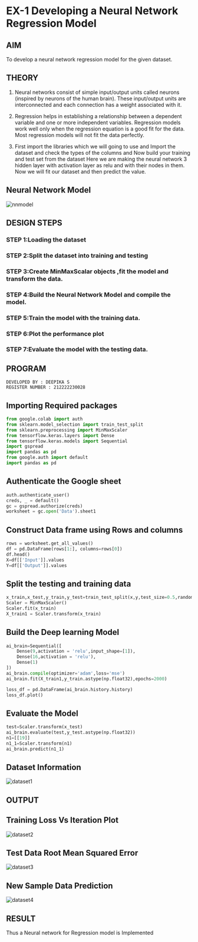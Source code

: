 # EX-1 Developing a Neural Network Regression Model

## AIM

To develop a neural network regression model for the given dataset.

## THEORY

1) Neural networks consist of simple input/output units called neurons (inspired by neurons of the human brain). These input/output units are interconnected and each connection has a weight associated with it.

2) Regression helps in establishing a relationship between a dependent variable and one or more independent variables. Regression models work well only when the regression equation is a good fit for the data. Most regression models will not fit the data perfectly.

3) First import the libraries which we will going to use and Import the dataset and check the types of the columns and Now build your training and test set from the dataset Here we are making the neural network 3 hidden layer with activation layer as relu and with their nodes in them. Now we will fit our dataset and then predict the value.

## Neural Network Model
![nnmodel](https://github.com/user-attachments/assets/7c0831b3-40a8-4dff-932c-d6356c446b16)

## DESIGN STEPS
### STEP 1:Loading the dataset
### STEP 2:Split the dataset into training and testing
### STEP 3:Create MinMaxScalar objects ,fit the model and transform the data.
### STEP 4:Build the Neural Network Model and compile the model.
### STEP 5:Train the model with the training data.
### STEP 6:Plot the performance plot
### STEP 7:Evaluate the model with the testing data.
## PROGRAM
```
DEVELOPED BY : DEEPIKA S
REGISTER NUMBER : 212222230028
```

## Importing Required packages
```py
from google.colab import auth
from sklearn.model_selection import train_test_split
from sklearn.preprocessing import MinMaxScaler
from tensorflow.keras.layers import Dense
from tensorflow.keras.models import Sequential
import gspread
import pandas as pd
from google.auth import default
import pandas as pd
```

## Authenticate the Google sheet
```py
auth.authenticate_user()
creds, _ = default()
gc = gspread.authorize(creds)
worksheet = gc.open('Data').sheet1
```
## Construct Data frame using Rows and columns
```py
rows = worksheet.get_all_values()
df = pd.DataFrame(rows[1:], columns=rows[0])
df.head()
X=df[['Input']].values
Y=df[['Output']].values
```
## Split the testing and training data
```py
x_train,x_test,y_train,y_test=train_test_split(x,y,test_size=0.5,random_state=40)
Scaler = MinMaxScaler()
Scaler.fit(x_train)
X_train1 = Scaler.transform(x_train)
```

## Build the Deep learning Model
```py
ai_brain=Sequential([
    Dense(9,activation = 'relu',input_shape=[1]),
    Dense(16,activation = 'relu'),
    Dense(1)
])
ai_brain.compile(optimizer='adam',loss='mse')
ai_brain.fit(X_train1,y_train.astype(np.float32),epochs=2000)

loss_df = pd.DataFrame(ai_brain.history.history)
loss_df.plot()
```

## Evaluate the Model
```py
test=Scaler.transform(x_test)
ai_brain.evaluate(test,y_test.astype(np.float32))
n1=[[19]]
n1_1=Scaler.transform(n1)
ai_brain.predict(n1_1)
```
## Dataset Information
![dataset1](https://github.com/user-attachments/assets/acb50f99-c29f-48bc-af25-9cd189e1ee42)
## OUTPUT
## Training Loss Vs Iteration Plot
![dataset2](https://github.com/user-attachments/assets/3cdf42dd-9b3c-4b79-84f6-a031898a72be)
## Test Data Root Mean Squared Error
![dataset3](https://github.com/user-attachments/assets/f76d458f-c816-44b2-ba40-ec0e93f3163f)
## New Sample Data Prediction
![dataset4](https://github.com/user-attachments/assets/59e62613-f968-4b83-8f79-ad0d4f68436e)
## RESULT
Thus a Neural network for Regression model is Implemented
